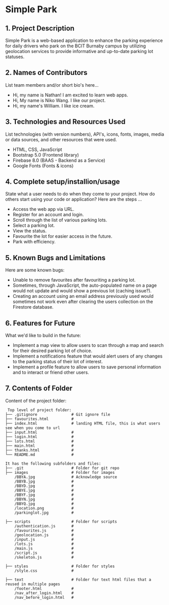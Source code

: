 # Simple Park

## 1. Project Description
Simple Park is a web-based application to enhance the parking experience for daily drivers who park on the BCIT Burnaby campus
by utilizing geolocation services to provide informative and up-to-date parking lot statuses.

## 2. Names of Contributors
List team members and/or short bio's here... 
* Hi, my name is Nathan! I am excited to learn web apps.
* Hi, My name is Niko Wang. I like our project.
* Hi, my name's William. I like ice cream.

	
## 3. Technologies and Resources Used
List technologies (with version numbers), API's, icons, fonts, images, media or data sources, and other resources that were used.
* HTML, CSS, JavaScript
* Bootstrap 5.0 (Frontend library)
* Firebase 8.0 (BAAS - Backend as a Service)
* Google Fonts (Fonts & icons)

## 4. Complete setup/installion/usage
State what a user needs to do when they come to your project.  How do others start using your code or application?
Here are the steps ...
* Access the web app via URL.
* Register for an account and login.
* Scroll through the list of various parking lots.
* Select a parking lot.
* View the status.
* Favourite the lot for easier access in the future.
* Park with efficiency.

## 5. Known Bugs and Limitations
Here are some known bugs:
* Unable to remove favourites after favouriting a parking lot.
* Sometimes, through JavaScript, the auto-populated name on a page would not update and would show a previous lot (caching issue?).
* Creating an account using an email address previously used would sometimes not work even after clearing the users collection on the Firestore database.

## 6. Features for Future
What we'd like to build in the future:
* Implement a map view to allow users to scan through a map and search for their desired parking lot of choice.
* Implement a notifications feature that would alert users of any changes to the parking status of their lot of interest.
* Implement a profile feature to allow users to save personal information and to interact or friend other users.
	
## 7. Contents of Folder
Content of the project folder:

```
 Top level of project folder: 
├── .gitignore               # Git ignore file
├── favourites.html          #
├── index.html               # landing HTML file, this is what users see when you come to url
├── input.html               #
├── login.html               #
├── lots.html                #
├── main.html                #
├── thanks.html              #
└── README.md                #

It has the following subfolders and files:
├── .git                     # Folder for git repo
├── images                   # Folder for images
    /BBYA.jpg                # Acknowledge source
    /BBYB.jpg                #
    /BBYD.jpg                #
    /BBYE.jpg                #
    /BBYF.jpg                #
    /BBYN.jpg                #
    /BBYQ.jpg                #
    /location.png            #
    /parkinglot.jpg          #
    
├── scripts                  # Folder for scripts
    /authentication.js       # 
    /favourites.js           #
    /geolocation.js          #
    /input.js                #
    /lots.js                 #
    /main.js                 #
    /script.js               #
    /skeleton.js             #

├── styles                   # Folder for styles
    /style.css               # 

├── text                     # Folder for text html files that a reused in multiple pages
    /footer.html             #
    /nav_after_login.html    #
    /nav_before_login.html   #



```


